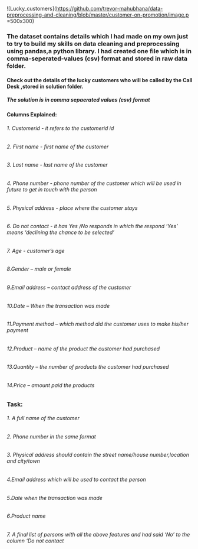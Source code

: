 ![Lucky_customers](https://github.com/trevor-mahubhana/data-preprocessing-and-cleaning/blob/master/customer-on-promotion/image.p =500x300)


### The dataset contains details which l had made on my own just to try to build my skills on data cleaning and preprocessing using pandas,a python library. I had created one file which is in  comma-seperated-values (csv) format and stored in raw data folder.

#### Check out the details of the lucky customers who will be called by the Call Desk ,stored in solution folder.
##### The solution is in comma sepaerated values (csv) format


#### Columns Explained:  
###### 1. Customerid - it refers to the customerid id  
###### 2. First name - first name of the customer  
###### 3. Last name - last name of the customer  
###### 4. Phone number - phone number of the customer which will be used in future to get in touch with the person 
###### 5. Physical address - place where the customer stays  
###### 6. Do not contact - it has Yes /No responds in which the respond ‘Yes’ means ‘declining the chance to be selected’  
###### 7. Age - customer’s  age  
###### 8.Gender – male or female 
###### 9.Email address – contact address of the customer 
###### 10.Date – When the transaction was made 
###### 11.Payment method – which method did the customer uses to make his/her payment 
###### 12.Product – name of the product the customer had purchased 
###### 13.Quantity – the number of products the customer had purchased 
###### 14.Price – amount paid the products 


### Task: 
###### 1. A full name of the customer  
###### 2. Phone number in the same format  
###### 3. Physical address should contain the street name/house number,location and city/town  
###### 4.Email address which will be used to contact the person 
###### 5.Date when the transaction was made 
###### 6.Product name  
###### 7. A final list of persons with all the above features and had said ‘No’ to the column ‘Do not contact 
